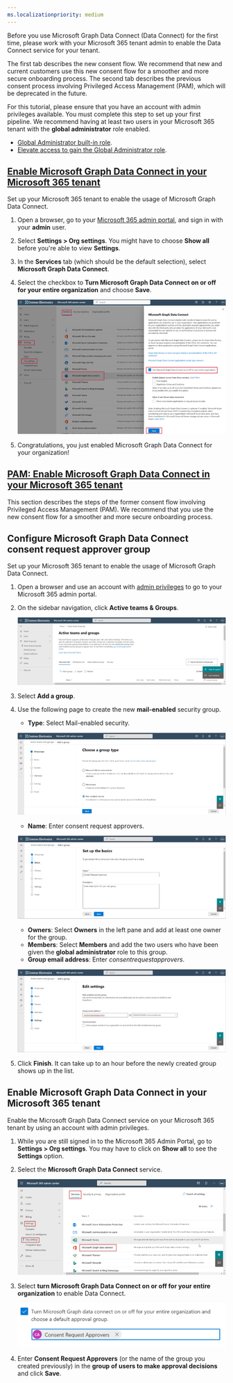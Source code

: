 ```yaml
---
ms.localizationpriority: medium
---
```


<!-- markdownlint-disable MD002 MD041 -->

Before you use Microsoft Graph Data Connect (Data Connect) for the first time, please work with your Microsoft 365 tenant admin to enable the Data Connect service for your tenant. 

The first tab describes the new consent flow. We recommend that new and current customers use this new consent flow for a smoother and more secure onboarding process. The second tab describes the previous consent process involving Privileged Access Management (PAM), which will be deprecated in the future.

For this tutorial, please ensure that you have an account with admin privileges available. You must complete this step to set up your first pipeline. We recommend having at least two users in your Microsoft 365 tenant with the **global administrator** role enabled.

- [Global Administrator built-in role](/azure/active-directory/roles/permissions-reference#global-administrator).
- [Elevate access to gain the Global Administrator role](/azure/role-based-access-control/elevate-access-global-admin).

## [Enable Microsoft Graph Data Connect in your Microsoft 365 tenant](#tab/NewConsentFlow)

Set up your Microsoft 365 tenant to enable the usage of Microsoft Graph Data Connect.

1. Open a browser, go to your [Microsoft 365 admin portal](https://admin.microsoft.com/), and sign in with your **admin** user. 

1. Select **Settings > Org settings**. You might have to choose **Show all** before you're able to view **Settings**.

1. In the **Services** tab (which should be the default selection), select **Microsoft Graph Data Connect**.

1. Select the checkbox to **Turn Microsoft Graph Data Connect on or off for your entire organization** and choose **Save**.
    
    ![A screenshot showing how to enable data connect in the Microsoft 365 admin center.](../concepts/images/data-connect-new-consent-flow-enable-mgdc.png)

1. Congratulations, you just enabled Microsoft Graph Data Connect for your organization!

## [PAM: Enable Microsoft Graph Data Connect in your Microsoft 365 tenant](#tab/PAMConsentFlow)

This section describes the steps of the former consent flow involving Privileged Access Management (PAM). We recommend that you use the new consent flow for a smoother and more secure onboarding process.

## Configure Microsoft Graph Data Connect consent request approver group

Set up your Microsoft 365 tenant to enable the usage of Microsoft Graph Data Connect.

1. Open a browser and use an account with [admin privileges](https://admin.microsoft.com/) to go to your Microsoft 365 admin portal.

1. On the sidebar navigation, click **Active teams & Groups**.

    ![A screenshot showing the active groups in the Microsoft 365 admin center.](../concepts/images/data-connect-m365-act-grp.png)

1. Select **Add a group**.

1. Use the following page to create the new **mail-enabled** security group.
   - **Type**: Select Mail-enabled security.

    ![A screenshot showing a user selecting the mail-enabled security for a new group in the Microsoft 365 admin center.](../concepts/images/data-connect-m365-mail-sec.png)

   - **Name**: Enter consent request approvers.

    ![A screenshot showing a user is giving the group a name of "Consent Request Approvers" in the Microsoft 365 admin center.](../concepts/images/data-connect-m365-cons-apprv.png)

   - **Owners**: Select **Owners** in the left pane and add at least one owner for the group.
   - **Members**: Select **Members** and add the two users who have been given the **global administrator** role to this group.
   - **Group email address**: Enter *consentrequestapprovers*.

    ![A screenshot showing a user creating the email address for the previously created group in the Microsoft 365 admin center.](../concepts/images/data-connect-m365-cons-apprv-pref.png)

1. Click **Finish**. It can take up to an hour before the newly created group shows up in the list. 


## Enable Microsoft Graph Data Connect in your Microsoft 365 tenant

Enable the Microsoft Graph Data Connect service on your Microsoft 365 tenant by using an account with admin privileges.

1. While you are still signed in to the Microsoft 365 Admin Portal, go to **Settings > Org settings**. You may have to click on **Show all** to see the **Settings** option.

1. Select the **Microsoft Graph Data Connect** service.

    ![A screenshot showing the "Services" in the "Org settings" blade. A user is toggling on the Microsoft Graph Data Connect service in the Microsoft 365 admin center.](../concepts/images/data-connect-m365-mgdc-toggle.png)

1. Select **turn Microsoft Graph Data Connect on or off for your entire organization** to enable Data Connect.

    ![A screenshot showing the checkbox you have to tick in order to enable Data Connect for your entire organization.](../concepts/images/data-connect-m365-enable-mgdc-for-org.png)

1. Enter **Consent Request Approvers** (or the name of the group you created previously) in the **group of users to make approval decisions** and click **Save**.
